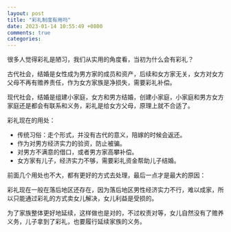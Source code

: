 ```yaml
---
layout: post
title: "彩礼制度有用吗"
date: 2023-01-14 10:55:49 +0800
comments: true
categories:
---
```

很多人觉得彩礼是陋习，我们从实用的角度看，当初为什么会有彩礼？

古代社会，结婚是女性成为男方家的成员和资产，后续和女方家无关，女方对女方父母不再有赡养责任，作为女方家族是净损失，需要彩礼补偿。

现代社会，结婚是组建小家庭，女方和男方结婚，创建小家庭，小家庭和男方女方家庭还是都会有联系和义务，彩礼是给女方父母，原理上就不合适了。

彩礼现在的用处：

- 传统习俗：走个形式，并没有古代的意义，陪嫁的时候会返还。
- 作为对男方经济实力的验资，防止被骗。
- 对男方不满意的借口，或者男方家高攀补偿。
- 女方家有儿子，经济实力不够，需要彩礼资金帮助儿子结婚。

前面几个用处也不大，都有更好的方式去处理，最后一点才是最大的原因：

彩礼现在一般在落后地区还存在，因为落后地区男性经济实力不行，难以成家，所以只能通过彩礼的方式卖女儿解决，女儿利益是受损的。

为了家族整体更好地延续，这样做也是对的，不过权责对等，女儿自然没有了赡养义务，儿子拿到了彩礼，也要履行延续家族的义务。
